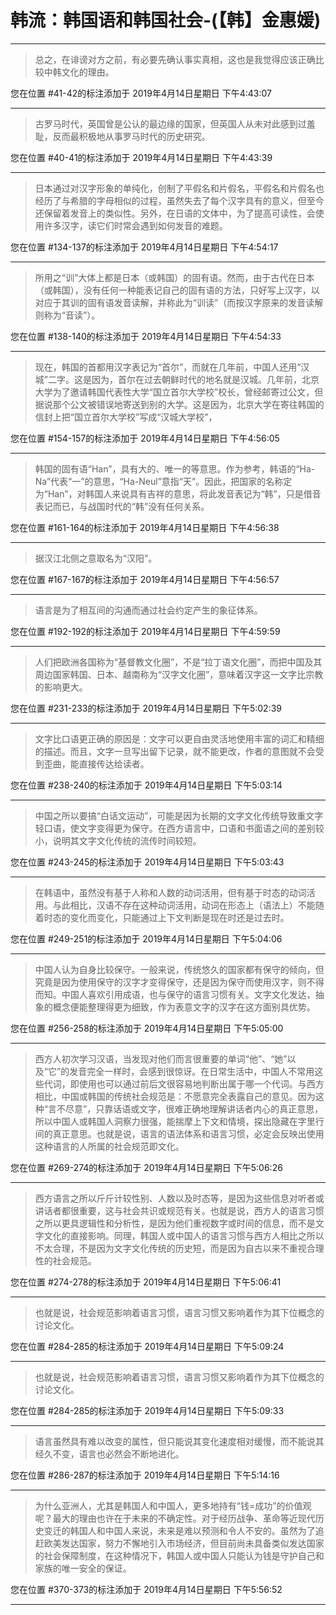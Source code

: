 # 韩流：韩国语和韩国社会-(【韩】金惠媛)

---

> 总之，在诽谤对方之前，有必要先确认事实真相，这也是我觉得应该正确比较中韩文化的理由。

您在位置 #41-42的标注添加于 2019年4月14日星期日 下午4:43:07

---

> 古罗马时代，英国曾是公认的最边缘的国家，但英国人从未对此感到过羞耻，反而最积极地从事罗马时代的历史研究。

您在位置 #40-41的标注添加于 2019年4月14日星期日 下午4:43:39

---

> 日本通过对汉字形象的单纯化，创制了平假名和片假名，平假名和片假名也经历了与希腊的字母相似的过程，虽然失去了每个汉字具有的意义，但至今还保留着发音上的类似性。另外，在日语的文体中，为了提高可读性，会使用许多汉字，读它们时常会遇到如何发音的难题。

您在位置 #134-137的标注添加于 2019年4月14日星期日 下午4:54:17

---

> 所用之“训”大体上都是日本（或韩国）的固有语。然而，由于古代在日本（或韩国），没有任何一种能表记自己的固有语的方法，只好写上汉字，以对应于其训的固有语发音读解，并称此为“训读”（而按汉字原来的发音读解则称为“音读”）。

您在位置 #138-140的标注添加于 2019年4月14日星期日 下午4:54:33

---

> 现在，韩国的首都用汉字表记为“首尔”，而就在几年前，中国人还用“汉城”二字。这是因为，首尔在过去朝鲜时代的地名就是汉城。几年前，北京大学为了邀请韩国代表性大学“国立首尔大学校”校长，曾经邮寄过公文，但据说那个公文被错误地寄送到别的大学。这是因为，北京大学在寄往韩国的信封上把“国立首尔大学校”写成“汉城大学校”，

您在位置 #154-157的标注添加于 2019年4月14日星期日 下午4:56:05

---

> 韩国的固有语“Han”，具有大的、唯一的等意思。作为参考，韩语的“Ha-Na”代表“一”的意思，“Ha-Neul”意指“天”。因此，把国家的名称定为“Han”，对韩国人来说具有吉祥的意思，将此发音表记为“韩”，只是借音表记而已，与战国时代的“韩”没有任何关系。

您在位置 #161-164的标注添加于 2019年4月14日星期日 下午4:56:38

---

> 据汉江北侧之意取名为“汉阳”。

您在位置 #167-167的标注添加于 2019年4月14日星期日 下午4:56:57

---

> 语言是为了相互间的沟通而通过社会约定产生的象征体系。

您在位置 #192-192的标注添加于 2019年4月14日星期日 下午4:59:59

---

> 人们把欧洲各国称为“基督教文化圈”，不是“拉丁语文化圈”，而把中国及其周边国家韩国、日本、越南称为“汉字文化圈”，意味着汉字这一文字比宗教的影响更大。

您在位置 #231-233的标注添加于 2019年4月14日星期日 下午5:02:39

---

> 文字比口语更正确的原因是：文字可以更自由灵活地使用丰富的词汇和精细的描述。而且，文字一旦写出留下记录，就不能更改，作者的意图就不会受到歪曲，能直接传达给读者。

您在位置 #238-240的标注添加于 2019年4月14日星期日 下午5:03:14

---

> 中国之所以要搞“白话文运动”，可能是因为长期的文字文化传统导致重文字轻口语，使文字变得更为保守。在西方语言中，口语和书面语之间的差别较小，说明其文字文化传统的流传时间较短。

您在位置 #243-245的标注添加于 2019年4月14日星期日 下午5:03:43

---

> 在韩语中，虽然没有基于人称和人数的动词活用，但有基于时态的动词活用。与此相比，汉语不存在这种动词活用，动词在形态上（语法上）不能随着时态的变化而变化，只能通过上下文判断是现在时还是过去时。

您在位置 #249-251的标注添加于 2019年4月14日星期日 下午5:04:06

---

> 中国人认为自身比较保守。一般来说，传统悠久的国家都有保守的倾向，但究竟是因为使用保守的汉字才变得保守，还是因为保守而使用汉字，则不得而知。中国人喜欢引用成语，也与保守的语言习惯有关。文字文化发达，抽象的概念便能整理得更为细致，作为表意文字的汉字在这方面别具优势。

您在位置 #256-258的标注添加于 2019年4月14日星期日 下午5:05:00

---

> 西方人初次学习汉语，当发现对他们而言很重要的单词“他”、“她”以及“它”的发音完全一样时，会感到很惊讶。在日常生活中，中国人不常用这些代词，即使用也可以通过前后文很容易地判断出属于哪一个代词。与西方相比，中国或韩国的传统社会规范是：不愿意完全表露自己的意见。因为这种“言不尽意”，只靠话语或文字，很难正确地理解讲话者内心的真正意思，所以中国人或韩国人洞察力很强，能揣摩上下文和情境，探出隐藏在字里行间的真正意思。也就是说，语言的语法体系和语言习惯，必定会反映出使用这种语言的人所属的社会规范即文化。

您在位置 #269-274的标注添加于 2019年4月14日星期日 下午5:06:26

---

> 西方语言之所以斤斤计较性别、人数以及时态等，是因为这些信息对听者或讲话者都很重要，这与社会共识或规范有关。也就是说，西方人的语言习惯之所以更具逻辑性和分析性，是因为他们重视数字或时间的信息，而不是文字文化的直接影响。同理，韩国人或中国人的语言习惯与西方人相比之所以不太合理，不是因为文字文化传统的历史短，而是因为自古以来不重视合理性的社会规范。

您在位置 #274-278的标注添加于 2019年4月14日星期日 下午5:06:41

---

> 也就是说，社会规范影响着语言习惯，语言习惯又影响着作为其下位概念的讨论文化。

您在位置 #284-285的标注添加于 2019年4月14日星期日 下午5:09:24

---

> 也就是说，社会规范影响着语言习惯，语言习惯又影响着作为其下位概念的讨论文化。

您在位置 #284-285的标注添加于 2019年4月14日星期日 下午5:09:33

---

> 语言虽然具有难以改变的属性，但只能说其变化速度相对缓慢，而不能说其经久不变，语言也必然会不断地进化。

您在位置 #286-287的标注添加于 2019年4月14日星期日 下午5:14:16

---

> 为什么亚洲人，尤其是韩国人和中国人，更多地持有“钱=成功”的价值观呢？最大的理由也许在于未来的不确定性。对于经历战争、革命等近现代历史变迁的韩国人和中国人来说，未来是难以预测和令人不安的。虽然为了追赶欧美发达国家，努力不懈地引入市场经济，但目前尚未具备类似发达国家的社会保障制度，在这种情况下，韩国人或中国人只能认为钱是守护自己和家族的唯一安全的保证。

您在位置 #370-373的标注添加于 2019年4月14日星期日 下午5:56:52

---

